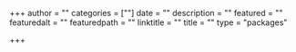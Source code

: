 +++
author = ""
categories = [""]
date = ""
description = ""
featured = ""
featuredalt = ""
featuredpath = ""
linktitle = ""
title = ""
type = "packages"

+++
